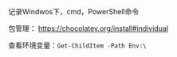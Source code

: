 记录Windwos下，cmd，PowerShell命令


包管理：
https://chocolatey.org/install#individual


查看环境变量：`Get-ChildItem -Path Env:\`